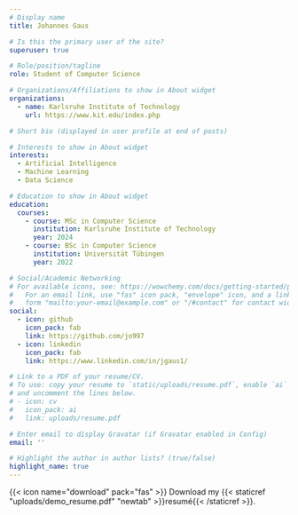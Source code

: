 ```yaml
---
# Display name
title: Johannes Gaus

# Is this the primary user of the site?
superuser: true

# Role/position/tagline
role: Student of Computer Science

# Organizations/Affiliations to show in About widget
organizations:
  - name: Karlsruhe Institute of Technology
    url: https://www.kit.edu/index.php

# Short bio (displayed in user profile at end of posts)

# Interests to show in About widget
interests:
  - Artificial Intelligence
  - Machine Learning
  - Data Science

# Education to show in About widget
education:
  courses:
    - course: MSc in Computer Science
      institution: Karlsruhe Institute of Technology
      year: 2024
    - course: BSc in Computer Science
      institution: Universität Tübingen
      year: 2022

# Social/Academic Networking
# For available icons, see: https://wowchemy.com/docs/getting-started/page-builder/#icons
#   For an email link, use "fas" icon pack, "envelope" icon, and a link in the
#   form "mailto:your-email@example.com" or "/#contact" for contact widget.
social:
  - icon: github
    icon_pack: fab
    link: https://github.com/jo997
  - icon: linkedin
    icon_pack: fab
    link: https://www.linkedin.com/in/jgaus1/

# Link to a PDF of your resume/CV.
# To use: copy your resume to `static/uploads/resume.pdf`, enable `ai` icons in `params.toml`,
# and uncomment the lines below.
# - icon: cv
#   icon_pack: ai
#   link: uploads/resume.pdf

# Enter email to display Gravatar (if Gravatar enabled in Config)
email: ''

# Highlight the author in author lists? (true/false)
highlight_name: true
---
```


{{< icon name="download" pack="fas" >}} Download my {{< staticref "uploads/demo_resume.pdf" "newtab" >}}resumé{{< /staticref >}}.
